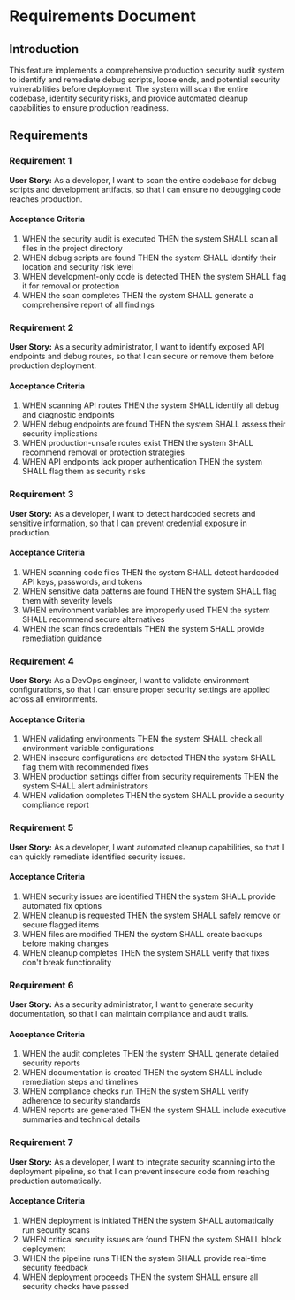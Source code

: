 # Requirements Document

## Introduction

This feature implements a comprehensive production security audit system to identify and remediate debug scripts, loose ends, and potential security vulnerabilities before deployment. The system will scan the entire codebase, identify security risks, and provide automated cleanup capabilities to ensure production readiness.

## Requirements

### Requirement 1

**User Story:** As a developer, I want to scan the entire codebase for debug scripts and development artifacts, so that I can ensure no debugging code reaches production.

#### Acceptance Criteria

1. WHEN the security audit is executed THEN the system SHALL scan all files in the project directory
2. WHEN debug scripts are found THEN the system SHALL identify their location and security risk level
3. WHEN development-only code is detected THEN the system SHALL flag it for removal or protection
4. WHEN the scan completes THEN the system SHALL generate a comprehensive report of all findings

### Requirement 2

**User Story:** As a security administrator, I want to identify exposed API endpoints and debug routes, so that I can secure or remove them before production deployment.

#### Acceptance Criteria

1. WHEN scanning API routes THEN the system SHALL identify all debug and diagnostic endpoints
2. WHEN debug endpoints are found THEN the system SHALL assess their security implications
3. WHEN production-unsafe routes exist THEN the system SHALL recommend removal or protection strategies
4. WHEN API endpoints lack proper authentication THEN the system SHALL flag them as security risks

### Requirement 3

**User Story:** As a developer, I want to detect hardcoded secrets and sensitive information, so that I can prevent credential exposure in production.

#### Acceptance Criteria

1. WHEN scanning code files THEN the system SHALL detect hardcoded API keys, passwords, and tokens
2. WHEN sensitive data patterns are found THEN the system SHALL flag them with severity levels
3. WHEN environment variables are improperly used THEN the system SHALL recommend secure alternatives
4. WHEN the scan finds credentials THEN the system SHALL provide remediation guidance

### Requirement 4

**User Story:** As a DevOps engineer, I want to validate environment configurations, so that I can ensure proper security settings are applied across all environments.

#### Acceptance Criteria

1. WHEN validating environments THEN the system SHALL check all environment variable configurations
2. WHEN insecure configurations are detected THEN the system SHALL flag them with recommended fixes
3. WHEN production settings differ from security requirements THEN the system SHALL alert administrators
4. WHEN validation completes THEN the system SHALL provide a security compliance report

### Requirement 5

**User Story:** As a developer, I want automated cleanup capabilities, so that I can quickly remediate identified security issues.

#### Acceptance Criteria

1. WHEN security issues are identified THEN the system SHALL provide automated fix options
2. WHEN cleanup is requested THEN the system SHALL safely remove or secure flagged items
3. WHEN files are modified THEN the system SHALL create backups before making changes
4. WHEN cleanup completes THEN the system SHALL verify that fixes don't break functionality

### Requirement 6

**User Story:** As a security administrator, I want to generate security documentation, so that I can maintain compliance and audit trails.

#### Acceptance Criteria

1. WHEN the audit completes THEN the system SHALL generate detailed security reports
2. WHEN documentation is created THEN the system SHALL include remediation steps and timelines
3. WHEN compliance checks run THEN the system SHALL verify adherence to security standards
4. WHEN reports are generated THEN the system SHALL include executive summaries and technical details

### Requirement 7

**User Story:** As a developer, I want to integrate security scanning into the deployment pipeline, so that I can prevent insecure code from reaching production automatically.

#### Acceptance Criteria

1. WHEN deployment is initiated THEN the system SHALL automatically run security scans
2. WHEN critical security issues are found THEN the system SHALL block deployment
3. WHEN the pipeline runs THEN the system SHALL provide real-time security feedback
4. WHEN deployment proceeds THEN the system SHALL ensure all security checks have passed